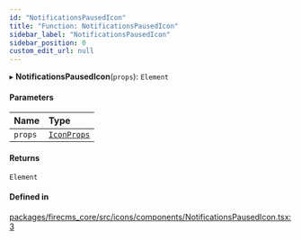 ```yaml
---
id: "NotificationsPausedIcon"
title: "Function: NotificationsPausedIcon"
sidebar_label: "NotificationsPausedIcon"
sidebar_position: 0
custom_edit_url: null
---
```


▸ **NotificationsPausedIcon**(`props`): `Element`

#### Parameters

| Name | Type |
| :------ | :------ |
| `props` | [`IconProps`](../types/IconProps.md) |

#### Returns

`Element`

#### Defined in

[packages/firecms_core/src/icons/components/NotificationsPausedIcon.tsx:3](https://github.com/FireCMSco/firecms/blob/d45f3739/packages/firecms_core/src/icons/components/NotificationsPausedIcon.tsx#L3)
